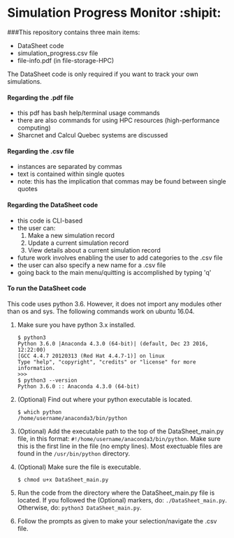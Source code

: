 # Simulation Progress Monitor :shipit:  
###This repository contains three main items:  
* DataSheet code  
* simulation_progress.csv file  
* file-info.pdf (in file-storage-HPC)  

The DataSheet code is only required if you want to track your own simulations.

#### Regarding the .pdf file
* this pdf has bash help/terminal usage commands  
* there are also commands for using HPC resources (high-performance computing)  
* Sharcnet and Calcul Quebec systems are discussed  

#### Regarding the .csv file
* instances are separated by commas
* text is contained within single quotes 
* note: this has the implication that commas may be found between single quotes

#### Regarding the DataSheet code
* this code is CLI-based 
* the user can:
    1. Make a new simulation record
    2. Update a current simulation record
    3. View details about a current simulation record
* future work involves enabling the user to add categories to the .csv file
* the user can also specify a new name for a .csv file 
* going back to the main menu/quitting is accomplished by typing 'q'

#### To run the DataSheet code
This code uses python 3.6. However, it does not import any modules other than os and sys. The following commands work on ubuntu 16.04.  

1. Make sure you have python 3.x installed.  

    ```
    $ python3
    Python 3.6.0 |Anaconda 4.3.0 (64-bit)| (default, Dec 23 2016, 12:22:00)
    [GCC 4.4.7 20120313 (Red Hat 4.4.7-1)] on linux
    Type "help", "copyright", "credits" or "license" for more information.
    >>>
    $ python3 --version
    Python 3.6.0 :: Anaconda 4.3.0 (64-bit)
    ```  

2. \(Optional) Find out where your python executable is located.  

    ```
    $ which python
    /home/username/anaconda3/bin/python
    ```  

3. \(Optional) Add the executable path to the top of the DataSheet_main.py file, in this format: `#!/home/username/anaconda3/bin/python`. Make sure this is the first line in the file (no empty lines). Most exectuable files are found in the `/usr/bin/python` directory.  
4. \(Optional) Make sure the file is executable.  

    ```
    $ chmod u+x DataSheet_main.py
    ```  

5. Run the code from the directory where the DataSheet\_main.py file is located. If you followed the (Optional) markers, do: `./DataSheet_main.py`. Otherwise, do: `python3 DataSheet_main.py`.  
6. Follow the prompts as given to make your selection/navigate the .csv file. 
